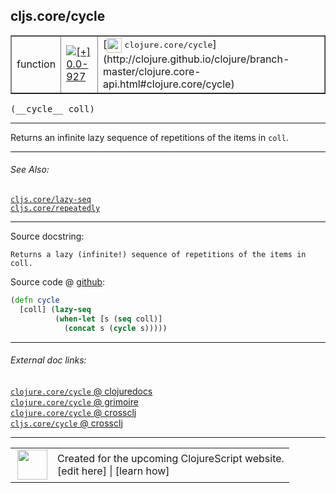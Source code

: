 ## cljs.core/cycle



 <table border="1">
<tr>
<td>function</td>
<td><a href="https://github.com/cljsinfo/cljs-api-docs/tree/0.0-927"><img valign="middle" alt="[+] 0.0-927" title="Added in 0.0-927" src="https://img.shields.io/badge/+-0.0--927-lightgrey.svg"></a> </td>
<td>
[<img height="24px" valign="middle" src="http://i.imgur.com/1GjPKvB.png"> <samp>clojure.core/cycle</samp>](http://clojure.github.io/clojure/branch-master/clojure.core-api.html#clojure.core/cycle)
</td>
</tr>
</table>


 <samp>
(__cycle__ coll)<br>
</samp>

---

Returns an infinite lazy sequence of repetitions of the items in `coll`.



---


###### See Also:

[`cljs.core/lazy-seq`](../cljs.core/lazy-seq.md)<br>
[`cljs.core/repeatedly`](../cljs.core/repeatedly.md)<br>

---


Source docstring:

```
Returns a lazy (infinite!) sequence of repetitions of the items in coll.
```


Source code @ [github](https://github.com/clojure/clojurescript/blob/r1552/src/cljs/cljs/core.cljs#L2552-L2556):

```clj
(defn cycle
  [coll] (lazy-seq
          (when-let [s (seq coll)]
            (concat s (cycle s)))))
```

<!--
Repo - tag - source tree - lines:

 <pre>
clojurescript @ r1552
└── src
    └── cljs
        └── cljs
            └── <ins>[core.cljs:2552-2556](https://github.com/clojure/clojurescript/blob/r1552/src/cljs/cljs/core.cljs#L2552-L2556)</ins>
</pre>

-->

---



###### External doc links:

[`clojure.core/cycle` @ clojuredocs](http://clojuredocs.org/clojure.core/cycle)<br>
[`clojure.core/cycle` @ grimoire](http://conj.io/store/v1/org.clojure/clojure/1.7.0-beta3/clj/clojure.core/cycle/)<br>
[`clojure.core/cycle` @ crossclj](http://crossclj.info/fun/clojure.core/cycle.html)<br>
[`cljs.core/cycle` @ crossclj](http://crossclj.info/fun/cljs.core.cljs/cycle.html)<br>

---

 <table>
<tr><td>
<img valign="middle" align="right" width="48px" src="http://i.imgur.com/Hi20huC.png">
</td><td>
Created for the upcoming ClojureScript website.<br>
[edit here] | [learn how]
</td></tr></table>

[edit here]:https://github.com/cljsinfo/cljs-api-docs/blob/master/cljsdoc/cljs.core/cycle.cljsdoc
[learn how]:https://github.com/cljsinfo/cljs-api-docs/wiki/cljsdoc-files

<!--

This information was too distracting to show to readers, but I'll leave it
commented here since it is helpful to:

- pretty-print the data used to generate this document
- and show how to retrieve that data



The API data for this symbol:

```clj
{:description "Returns an infinite lazy sequence of repetitions of the items in `coll`.",
 :ns "cljs.core",
 :name "cycle",
 :signature ["[coll]"],
 :history [["+" "0.0-927"]],
 :type "function",
 :related ["cljs.core/lazy-seq" "cljs.core/repeatedly"],
 :full-name-encode "cljs.core/cycle",
 :source {:code "(defn cycle\n  [coll] (lazy-seq\n          (when-let [s (seq coll)]\n            (concat s (cycle s)))))",
          :title "Source code",
          :repo "clojurescript",
          :tag "r1552",
          :filename "src/cljs/cljs/core.cljs",
          :lines [2552 2556]},
 :full-name "cljs.core/cycle",
 :clj-symbol "clojure.core/cycle",
 :docstring "Returns a lazy (infinite!) sequence of repetitions of the items in coll."}

```

Retrieve the API data for this symbol:

```clj
;; from Clojure REPL
(require '[clojure.edn :as edn])
(-> (slurp "https://raw.githubusercontent.com/cljsinfo/cljs-api-docs/catalog/cljs-api.edn")
    (edn/read-string)
    (get-in [:symbols "cljs.core/cycle"]))
```

-->
